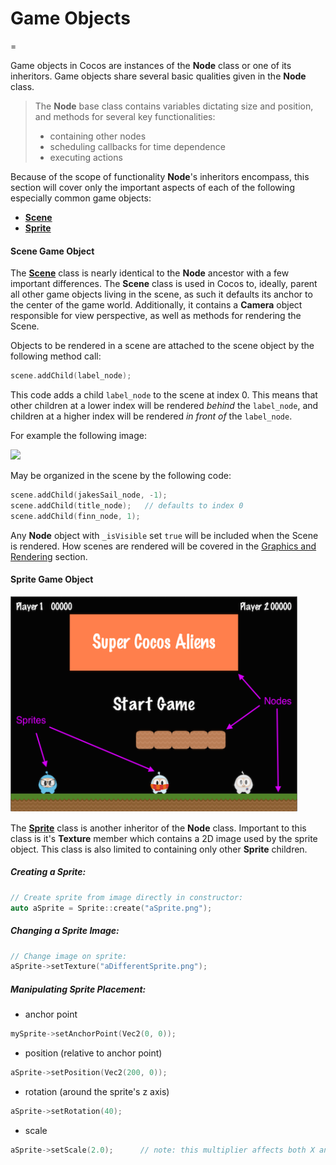 # Game Objects
=

Game objects in Cocos are instances of the **Node** class or one of its inheritors. Game objects share several basic qualities given in the **Node** class.

> The **Node** base class contains variables dictating size and position, and methods for several key functionalities:
> * containing other nodes
> * scheduling callbacks for time dependence
> * executing actions

Because of the scope of functionality **Node**'s inheritors encompass, this section will cover only the important aspects of each of the following especially common game objects:

* [**Scene**](#scene-game-object)
* [**Sprite**](#sprite-game-object)

#### Scene Game Object

The [**Scene**](https://github.com/cocos2d/cocos2d-x/blob/d07794052fed5c3edc29d4a60f99399d49271515/cocos/2d/CCScene.h#L69) class is nearly identical to the **Node** ancestor with a few important differences. The **Scene** class is used in Cocos to, ideally, parent all other game objects living in the scene, as such it defaults its anchor to the center of the game world. Additionally, it contains a **Camera** object responsible for view perspective, as well as methods for rendering the Scene.

Objects to be rendered in a scene are attached to the scene object by the following method call:

```c++
scene.addChild(label_node);
```

This code adds a child `label_node` to the scene at index 0. This means that other children at a lower index will be rendered _behind_ the `label_node`, and children at a higher index will be rendered _in front of_ the `label_node`. 

For example the following image:

<img src="http://vignette2.wikia.nocookie.net/adventuretimewithfinnandjake/images/3/38/Islands_Miniseries_Opening.jpg/revision/latest?cb=20161210190503" width=500>

May be organized in the scene by the following code:

```c++
scene.addChild(jakesSail_node, -1);
scene.addChild(title_node);   // defaults to index 0
scene.addChild(finn_node, 1);
```

Any **Node** object with `_isVisible` set `true` will be included when the Scene is rendered. How scenes are rendered will be covered in the [Graphics and Rendering](#graphics-and-rendering) section.

#### Sprite Game Object

![](https://github.com/embobo/cocos2d-x-Deconstruction/blob/master/images/NodesVsSprites.png)

The [**Sprite**](https://github.com/cocos2d/cocos2d-x/blob/d07794052fed5c3edc29d4a60f99399d49271515/cocos/2d/CCSprite.h#L95) class is another inheritor of the **Node** class. Important to this class is it's **Texture** member which contains a 2D image used by the sprite object. This class is also limited to containing only other **Sprite** children.

##### Creating a Sprite:

```c++
// Create sprite from image directly in constructor:
auto aSprite = Sprite::create("aSprite.png");
```

##### Changing a Sprite Image:

```c++
// Change image on sprite:
aSprite->setTexture("aDifferentSprite.png");
```

##### Manipulating Sprite Placement:

* anchor point

>
```c++
mySprite->setAnchorPoint(Vec2(0, 0));
```
>

* position (relative to anchor point)

>
```c++
aSprite->setPosition(Vec2(200, 0));
```
>

* rotation (around the sprite's z axis)

>
```c++
aSprite->setRotation(40);
```
>

* scale

>
```c++
aSprite->setScale(2.0);      // note: this multiplier affects both X and Y axes.
```
>
